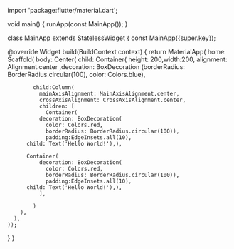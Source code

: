 import 'package:flutter/material.dart';

void main() {
  runApp(const MainApp());
}

class MainApp extends StatelessWidget {
  const MainApp({super.key});

  @override
  Widget build(BuildContext context) {
    return  MaterialApp(
      home: Scaffold(
        body: Center(
          child: Container(
            height: 200,width:200,
            alignment: Alignment.center
            ,decoration: BoxDecoration
            (borderRadius: BorderRadius.circular(100),
            color: Colors.blue),
            
            child:Column(
              mainAxisAlignment: MainAxisAlignment.center,
              crossAxisAlignment: CrossAxisAlignment.center,
              children: [
                Container(
              decoration: BoxDecoration(
                color: Colors.red,
                borderRadius: BorderRadius.circular(100)),
                padding:EdgeInsets.all(10),
          child: Text('Hello World!'),),
          
          Container(
              decoration: BoxDecoration(
                color: Colors.red,
                borderRadius: BorderRadius.circular(100)),
                padding:EdgeInsets.all(10),
          child: Text('Hello World!'),),
              ],
             
            )
        ),
      ),
    ));
  }
}
